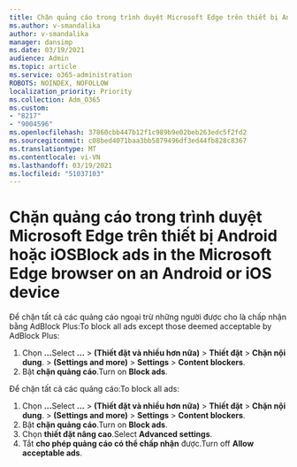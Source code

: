 ```yaml
---
title: Chặn quảng cáo trong trình duyệt Microsoft Edge trên thiết bị Android hoặc iOS
ms.author: v-smandalika
author: v-smandalika
manager: dansimp
ms.date: 03/19/2021
audience: Admin
ms.topic: article
ms.service: o365-administration
ROBOTS: NOINDEX, NOFOLLOW
localization_priority: Priority
ms.collection: Adm_O365
ms.custom:
- "8217"
- "9004596"
ms.openlocfilehash: 37860cbb447b12f1c989b9e02beb263edc5f2fd2
ms.sourcegitcommit: c08bed4071baa3bb5879496df3ed44fb828c8367
ms.translationtype: MT
ms.contentlocale: vi-VN
ms.lasthandoff: 03/19/2021
ms.locfileid: "51037103"
---
```

# <a name="block-ads-in-the-microsoft-edge-browser-on-an-android-or-ios-device"></a><span data-ttu-id="f26cd-102">Chặn quảng cáo trong trình duyệt Microsoft Edge trên thiết bị Android hoặc iOS</span><span class="sxs-lookup"><span data-stu-id="f26cd-102">Block ads in the Microsoft Edge browser on an Android or iOS device</span></span>

<span data-ttu-id="f26cd-103">Để chặn tất cả các quảng cáo ngoại trừ những người được cho là chấp nhận bằng AdBlock Plus:</span><span class="sxs-lookup"><span data-stu-id="f26cd-103">To block all ads except those deemed acceptable by AdBlock Plus:</span></span>
1. <span data-ttu-id="f26cd-104">Chọn **...**</span><span class="sxs-lookup"><span data-stu-id="f26cd-104">Select **…**</span></span><span data-ttu-id="f26cd-105"> > **(Thiết đặt và nhiều hơn nữa)**  >  **Thiết đặt**  >  **Chặn nội dung**.</span><span class="sxs-lookup"><span data-stu-id="f26cd-105"> > **(Settings and more)** > **Settings** > **Content blockers**.</span></span>
2. <span data-ttu-id="f26cd-106">Bật **chặn quảng cáo**.</span><span class="sxs-lookup"><span data-stu-id="f26cd-106">Turn on **Block ads**.</span></span>

<span data-ttu-id="f26cd-107">Để chặn tất cả các quảng cáo:</span><span class="sxs-lookup"><span data-stu-id="f26cd-107">To block all ads:</span></span>
1. <span data-ttu-id="f26cd-108">Chọn **...**</span><span class="sxs-lookup"><span data-stu-id="f26cd-108">Select **…**</span></span><span data-ttu-id="f26cd-109"> > **(Thiết đặt và nhiều hơn nữa)**  >  **Thiết đặt**  >  **Chặn nội dung**.</span><span class="sxs-lookup"><span data-stu-id="f26cd-109"> > **(Settings and more)** > **Settings** > **Content blockers**.</span></span>
2. <span data-ttu-id="f26cd-110">Bật **chặn quảng cáo**.</span><span class="sxs-lookup"><span data-stu-id="f26cd-110">Turn on **Block ads**.</span></span>
3. <span data-ttu-id="f26cd-111">Chọn **thiết đặt nâng cao**.</span><span class="sxs-lookup"><span data-stu-id="f26cd-111">Select **Advanced settings**.</span></span>
4. <span data-ttu-id="f26cd-112">Tắt **cho phép quảng cáo có thể chấp nhận** được.</span><span class="sxs-lookup"><span data-stu-id="f26cd-112">Turn off **Allow acceptable ads**.</span></span>